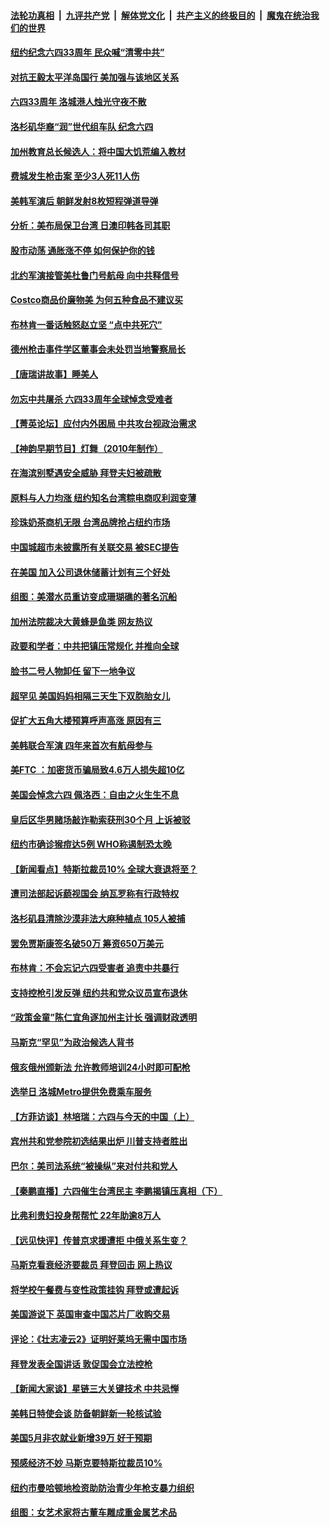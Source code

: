 ####  [法轮功真相](../../../../basic/blob/master/README.md?t=06060531) &nbsp;|&nbsp; [九评共产党](../../../../9ping.md/blob/master/README.md?t=06060531) &nbsp;|&nbsp; [解体党文化](../../../../jtdwh.md/blob/master/README.md?t=06060531)  &nbsp;|&nbsp; [共产主义的终极目的](../../../../gczydzjmd.md/blob/master/README.md?t=06060531) &nbsp;|&nbsp; [魔鬼在统治我们的世界](../../../../mgztzwmdsj.md/blob/master/README.md?t=06060531) 

#### [纽约纪念六四33周年 民众喊“清零中共”](../pages/nsc412/n13752748.md?t=06060531) 

#### [对抗王毅太平洋岛国行 美加强与该地区关系](../pages/nsc412/n13752906.md?t=06060531) 

#### [六四33周年 洛城港人烛光守夜不散](../pages/nsc412/n13752922.md?t=06060531) 

#### [洛杉矶华裔“润”世代组车队 纪念六四](../pages/nsc412/n13752907.md?t=06060531) 

#### [加州教育总长候选人：将中国大饥荒编入教材](../pages/nsc412/n13752863.md?t=06060531) 

#### [费城发生枪击案 至少3人死11人伤](../pages/nsc412/n13752836.md?t=06060531) 

#### [美韩军演后 朝鲜发射8枚短程弹道导弹](../pages/nsc412/n13752806.md?t=06060531) 

#### [分析：美布局保卫台湾 日澳印韩各司其职](../pages/nsc412/n13751378.md?t=06060531) 

#### [股市动荡 通胀涨不停 如何保护你的钱](../pages/nsc412/n13751379.md?t=06060531) 

#### [北约军演接管美杜鲁门号航母 向中共释信号](../pages/nsc412/n13751927.md?t=06060531) 

#### [Costco商品价廉物美 为何五种食品不建议买](../pages/nsc412/n13752382.md?t=06060531) 

#### [布林肯一番话触怒赵立坚 “点中共死穴”](../pages/nsc412/n13751882.md?t=06060531) 

#### [德州枪击事件学区董事会未处罚当地警察局长](../pages/nsc412/n13752488.md?t=06060531) 

#### [【唐瑞讲故事】睡美人](../pages/nsc412/n13752508.md?t=06060531) 

#### [勿忘中共屠杀 六四33周年全球悼念受难者](../pages/nsc412/n13752461.md?t=06060531) 

#### [【菁英论坛】应付内外困局 中共攻台视政治需求](../pages/nsc412/n13752381.md?t=06060531) 

#### [【神韵早期节目】灯舞（2010年制作）](../pages/nsc412/n13752431.md?t=06060531) 

#### [在海滨别墅遇安全威胁 拜登夫妇被疏散](../pages/nsc412/n13752486.md?t=06060531) 

#### [原料与人力均涨 纽约知名台湾粽电商叹利润变薄](../pages/nsc412/n13752087.md?t=06060531) 

#### [珍珠奶茶商机无限 台湾品牌抢占纽约市场](../pages/nsc412/n13752099.md?t=06060531) 

#### [中国城超市未披露所有关联交易 被SEC提告](../pages/nsc412/n13752090.md?t=06060531) 

#### [在美国 加入公司退休储蓄计划有三个好处](../pages/nsc412/n13752410.md?t=06060531) 

#### [组图：美潜水员重访变成珊瑚礁的著名沉船](../pages/nsc412/n13752184.md?t=06060531) 

#### [加州法院裁决大黄蜂是鱼类 网友热议](../pages/nsc412/n13752301.md?t=06060531) 

#### [政要和学者：中共把镇压常规化 并推向全球](../pages/nsc412/n13752426.md?t=06060531) 

#### [脸书二号人物卸任 留下一地争议](../pages/nsc412/n13751931.md?t=06060531) 

#### [超罕见 美国妈妈相隔三天生下双胞胎女儿](../pages/nsc412/n13752364.md?t=06060531) 

#### [促扩大五角大楼预算呼声高涨 原因有三](../pages/nsc412/n13752299.md?t=06060531) 

#### [美韩联合军演 四年来首次有航母参与](../pages/nsc412/n13752328.md?t=06060531) 

#### [美FTC ：加密货币骗局致4.6万人损失超10亿](../pages/nsc412/n13751956.md?t=06060531) 

#### [美国会悼念六四 佩洛西：自由之火生生不息](../pages/nsc412/n13752143.md?t=06060531) 

#### [皇后区华男赌场敲诈勒索获刑30个月 上诉被驳](../pages/nsc412/n13752084.md?t=06060531) 

#### [纽约市确诊猴痘达5例 WHO称遏制恐太晚](../pages/nsc412/n13752109.md?t=06060531) 

#### [【新闻看点】特斯拉裁员10% 全球大衰退将至？](../pages/nsc412/n13751943.md?t=06060531) 

#### [遭司法部起诉藐视国会 纳瓦罗称有行政特权](../pages/nsc412/n13752051.md?t=06060531) 

#### [洛杉矶县清除沙漠非法大麻种植点 105人被捕](../pages/nsc412/n13752115.md?t=06060531) 

#### [罢免贾斯康签名破50万 筹资650万美元](../pages/nsc412/n13752079.md?t=06060531) 

#### [布林肯：不会忘记六四受害者 追责中共暴行](../pages/nsc412/n13752030.md?t=06060531) 

#### [支持控枪引发反弹 纽约共和党众议员宣布退休](../pages/nsc412/n13751997.md?t=06060531) 

#### [“政策金童”陈仁宜角逐加州主计长 强调财政透明](../pages/nsc412/n13752047.md?t=06060531) 

#### [马斯克“罕见”为政治候选人背书](../pages/nsc412/n13752025.md?t=06060531) 

#### [俄亥俄州颁新法 允许教师培训24小时即可配枪](../pages/nsc412/n13751992.md?t=06060531) 

#### [选举日 洛城Metro提供免费乘车服务](../pages/nsc412/n13751996.md?t=06060531) 

#### [【方菲访谈】林培瑞：六四与今天的中国（上）](../pages/nsc412/n13751795.md?t=06060531) 

#### [宾州共和党参院初选结果出炉 川普支持者胜出](../pages/nsc412/n13751955.md?t=06060531) 

#### [巴尔：美司法系统“被操纵”来对付共和党人](../pages/nsc412/n13751936.md?t=06060531) 

#### [【秦鹏直播】六四催生台湾民主 李鹏揭镇压真相（下）](../pages/nsc412/n13751958.md?t=06060531) 

#### [比弗利贵妇投身帮帮忙 22年助逾8万人](../pages/nsc412/n13751981.md?t=06060531) 

#### [【远见快评】传普京求援遭拒 中俄关系生变？](../pages/nsc412/n13751967.md?t=06060531) 

#### [马斯克看衰经济要裁员 拜登回击 网上热议](../pages/nsc412/n13751961.md?t=06060531) 

#### [将学校午餐费与变性政策挂钩 拜登或遭起诉](../pages/nsc412/n13751876.md?t=06060531) 

#### [美国游说下 英国审查中国芯片厂收购交易](../pages/nsc412/n13751935.md?t=06060531) 

#### [评论：《壮志凌云2》证明好莱坞无需中国市场](../pages/nsc412/n13751832.md?t=06060531) 

#### [拜登发表全国讲话 敦促国会立法控枪](../pages/nsc412/n13751765.md?t=06060531) 

#### [【新闻大家谈】星链三大关键技术 中共忌惮](../pages/nsc412/n13751708.md?t=06060531) 

#### [美韩日特使会谈 防备朝鲜新一轮核试验](../pages/nsc412/n13751641.md?t=06060531) 

#### [美国5月非农就业新增39万 好于预期](../pages/nsc412/n13751734.md?t=06060531) 

#### [预感经济不妙 马斯克要特斯拉裁员10%](../pages/nsc412/n13751653.md?t=06060531) 

#### [纽约市曼哈顿地检资助防治青少年枪支暴力组织](../pages/nsc412/n13751656.md?t=06060531) 

#### [组图：女艺术家将古董车雕成重金属艺术品](../pages/nsc412/n13751476.md?t=06060531) 


